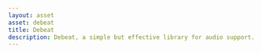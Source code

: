 ```yaml
---
layout: asset
asset: debeat
title: Debeat
description: Debeat, a simple but effective library for audio support.
---
```

